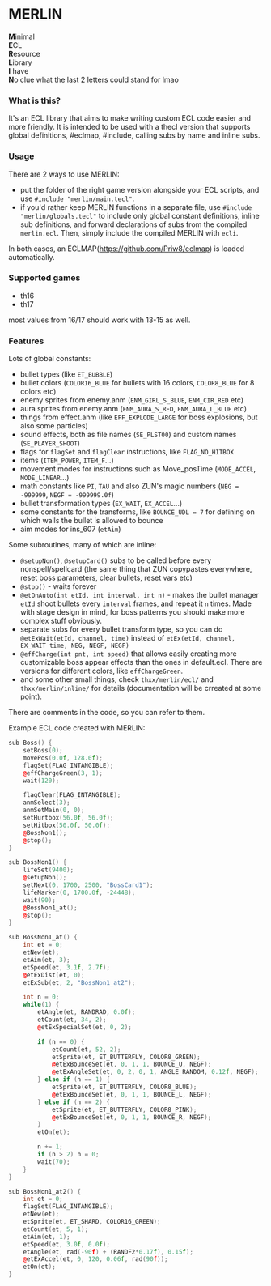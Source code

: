 # MERLIN
**M**inimal  
**E**CL  
**R**esource  
**L**ibrary  
**I** have  
**N**o clue what the last 2 letters could stand for lmao  

### What is this?  
It's an ECL library that aims to make writing custom ECL code easier and more friendly. It is intended to be used with a thecl version that supports global definitions, \#eclmap, \#include, calling subs by name and inline subs.

### Usage
There are 2 ways to use MERLIN:
- put the folder of the right game version alongside your ECL scripts, and use `#include "merlin/main.tecl"`.
- if you'd rather keep MERLIN functions in a separate file, use `#include "merlin/globals.tecl"` to include only global constant definitions, inline sub definitions, and forward declarations of subs from the compiled `merlin.ecl`. Then, simply include the compiled MERLIN with `ecli`.

In both cases, an ECLMAP(https://github.com/Priw8/eclmap) is loaded automatically.


### Supported games
- th16
- th17
  
most values from 16/17 should work with 13-15 as well.

### Features
Lots of global constants:
- bullet types (like `ET_BUBBLE`)
- bullet colors (`COLOR16_BLUE` for bullets with 16 colors, `COLOR8_BLUE` for 8 colors etc)
- enemy sprites from enemy.anm (`ENM_GIRL_S_BLUE`, `ENM_CIR_RED` etc)
- aura sprites from enemy.anm (`ENM_AURA_S_RED`, `ENM_AURA_L_BLUE` etc)
- things from effect.anm (like `EFF_EXPLODE_LARGE` for boss explosions, but also some particles)
- sound effects, both as file names (`SE_PLST00`) and custom names (`SE_PLAYER_SHOOT`)
- flags for `flagSet` and `flagClear` instructions, like `FLAG_NO_HITBOX`
- items (`ITEM_POWER`, `ITEM_F`...)
- movement modes for instructions such as Move_posTime (`MODE_ACCEL`, `MODE_LINEAR`...)
- math constants like `PI`, `TAU` and also ZUN's magic numbers (`NEG = -999999`, `NEGF = -999999.0f`)
- bullet transformation types (`EX_WAIT`, `EX_ACCEL`...)
- some constants for the transforms, like `BOUNCE_UDL = 7` for defining on which walls the bullet is allowed to bounce
- aim modes for ins_607 (`etAim`)
  
Some subroutines, many of which are inline:
- `@setupNon()`, `@setupCard()` subs to be called before every nonspell/spellcard (the same thing that ZUN copypastes everywhere, reset boss parameters, clear bullets, reset vars etc)
- `@stop()` - waits forever
- `@etOnAuto(int etId, int interval, int n)` - makes the bullet manager `etId` shoot bullets every `interval` frames, and repeat it `n` times. Made with stage design in mind, for boss patterns you should make more complex stuff obviously.
- separate subs for every bullet transform type, so you can do `@etExWait(etId, channel, time)` instead of `etEx(etId, channel, EX_WAIT time, NEG, NEGF, NEGF)`
- `@effCharge(int pnt, int speed)` that allows easily creating more customizable boss appear effects than the ones in default.ecl. There are versions for different colors, like `effChargeGreen`.
- and some other small things, check `thxx/merlin/ecl/` and `thxx/merlin/inline/` for details (documentation will be crreated at some point).

There are comments in the code, so you can refer to them.

Example ECL code created with MERLIN:  
```cpp
sub Boss() {
	setBoss(0);
	movePos(0.0f, 128.0f);
	flagSet(FLAG_INTANGIBLE);
	@effChargeGreen(3, 1);
	wait(120);

	flagClear(FLAG_INTANGIBLE);
	anmSelect(3);
	anmSetMain(0, 0);
	setHurtbox(56.0f, 56.0f);
	setHitbox(50.0f, 50.0f);
	@BossNon1();
	@stop();
}

sub BossNon1() {
	lifeSet(9400);
	@setupNon();
	setNext(0, 1700, 2500, "BossCard1");
	lifeMarker(0, 1700.0f, -24448);
	wait(90);
	@BossNon1_at();
	@stop();
}

sub BossNon1_at() {
	int et = 0;
	etNew(et);
	etAim(et, 3);
	etSpeed(et, 3.1f, 2.7f);
	@etExDist(et, 0);
	etExSub(et, 2, "BossNon1_at2");

	int n = 0;
	while(1) {
		etAngle(et, RANDRAD, 0.0f);
		etCount(et, 34, 2);
		@etExSpecialSet(et, 0, 2);

		if (n == 0) {
			etCount(et, 52, 2);
			etSprite(et, ET_BUTTERFLY, COLOR8_GREEN);
			@etExBounceSet(et, 0, 1, 1, BOUNCE_U, NEGF);
			@etExAngleSet(et, 0, 2, 0, 1, ANGLE_RANDOM, 0.12f, NEGF);
		} else if (n == 1) {
			etSprite(et, ET_BUTTERFLY, COLOR8_BLUE);
			@etExBounceSet(et, 0, 1, 1, BOUNCE_L, NEGF);
		} else if (n == 2) {
			etSprite(et, ET_BUTTERFLY, COLOR8_PINK);
			@etExBounceSet(et, 0, 1, 1, BOUNCE_R, NEGF);
		}
		etOn(et);

		n += 1;
		if (n > 2) n = 0;
		wait(70);
	}
}

sub BossNon1_at2() {
	int et = 0;
	flagSet(FLAG_INTANGIBLE);
	etNew(et);
	etSprite(et, ET_SHARD, COLOR16_GREEN);
	etCount(et, 5, 1);
	etAim(et, 1);
	etSpeed(et, 3.0f, 0.0f);
	etAngle(et, rad(-90f) + (RANDF2*0.17f), 0.15f);
	@etExAccel(et, 0, 120, 0.06f, rad(90f));
	etOn(et);
}
```
